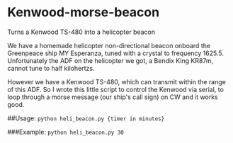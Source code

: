 # Kenwood-morse-beacon
Turns a Kenwood TS-480 into a helicopter beacon

We have a homemade helicopter non-directional beacon onboard the Greenpeace ship MY Esperanza, tuned with a crystal to frequency 1625.5. Unfortunately the ADF on the helicopter we got, a Bendix King KR87m, cannot tune to half kilohertzs.

However we have a Kenwood TS-480, which can transmit within the range of this ADF. So I wrote this little script to control the Kenwood via serial, to loop through a morse message (our ship's call sign) on CW and it works good.

##Usage:
```python heli_beacon.py {timer in minutes}```

###Example: 
```python heli_beacon.py 30```

